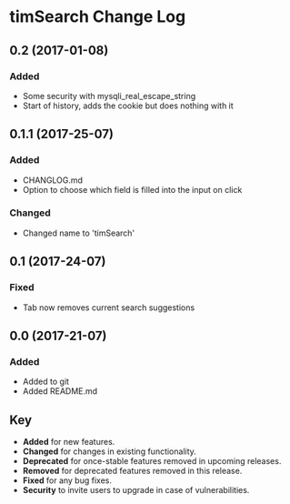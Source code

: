 # timSearch Change Log

## 0.2 (2017-01-08)
### Added
- Some security with mysqli_real_escape_string
- Start of history, adds the cookie but does nothing with it

## 0.1.1 (2017-25-07)
### Added 
- CHANGLOG.md
- Option to choose which field is filled into the input on click

 ### Changed
- Changed name to 'timSearch'

## 0.1 (2017-24-07)
### Fixed
- Tab now removes current search suggestions


## 0.0 (2017-21-07)
### Added
- Added to git
- Added README.md

## Key
- __Added__ for new features.
- __Changed__ for changes in existing functionality.
- __Deprecated__ for once-stable features removed in upcoming releases.
- __Removed__ for deprecated features removed in this release.
- __Fixed__ for any bug fixes.
- __Security__ to invite users to upgrade in case of vulnerabilities.
